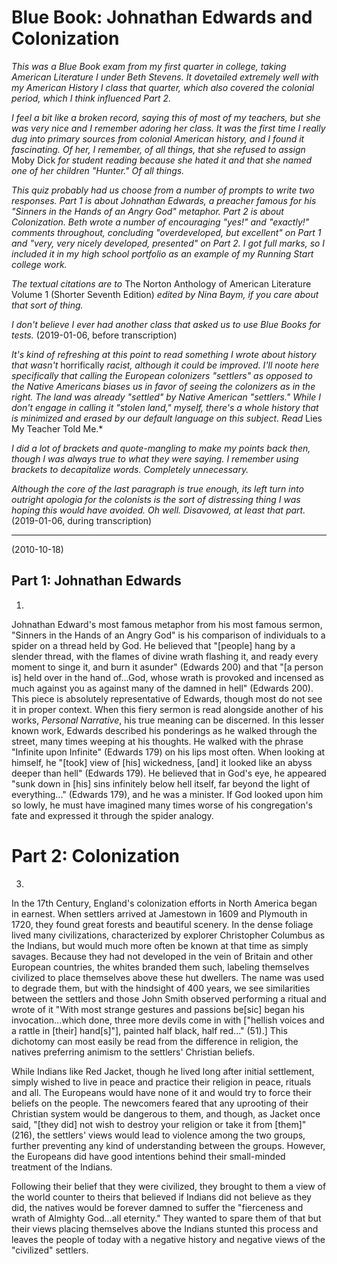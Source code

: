 # Blue Book: Johnathan Edwards and Colonization

*This was a Blue Book exam from my first quarter in college, taking American Literature I under Beth Stevens. It dovetailed extremely well with my American History I class that quarter, which also covered the colonial period, which I think influenced Part 2.*

*I feel a bit like a broken record, saying this of most of my teachers, but she was very nice and I remember adoring her class. It was the first time I really dug into primary sources from colonial American history, and I found it fascinating. Of her, I remember, of all things, that she refused to assign* Moby Dick *for student reading because she hated it and that she named one of her children "Hunter." Of all things.*

*This quiz probably had us choose from a number of prompts to write two responses. Part 1 is about Johnathan Edwards, a preacher famous for his "Sinners in the Hands of an Angry God" metaphor. Part 2 is about Colonization. Beth wrote a number of encouraging "yes!" and "exactly!" comments throughout, concluding "overdeveloped, but excellent" on Part 1 and "very, very nicely developed, presented" on Part 2. I got full marks, so I included it in my high school portfolio as an example of my Running Start college work.*

*The textual citations are to* The Norton Anthology of American Literature Volume 1 (Shorter Seventh Edition) *edited by Nina Baym, if you care about that sort of thing.*

*I don't believe I ever had another class that asked us to use Blue Books for tests.* (2019-01-06, before transcription)

*It's kind of refreshing at this point to read something I wrote about history that wasn't* horrifically *racist, although it could be improved. I'll noote here specifically that calling the European colonizers "settlers" as opposed to the Native Americans biases us in favor of seeing the colonizers as in the right. The land was already "settled" by Native American "settlers." While I don't engage in calling it "stolen land," myself, there's a whole history that is minimized and erased by our default language on this subject. Read* Lies My Teacher Told Me.* 

*I did a lot of brackets and quote-mangling to make my points back then, though I was always true to what they were saying. I remember using brackets to decapitalize words. Completely unnecessary.*

*Although the core of the last paragraph is true enough, its left turn into outright apologia for the colonists is the sort of distressing thing I was hoping this would have avoided. Oh well. Disavowed, at least that part.* (2019-01-06, during transcription)

-----

(2010-10-18)

## Part 1: Johnathan Edwards

1)  
Johnathan Edward's most famous metaphor from his most famous sermon, "Sinners in the Hands of an Angry God" is his comparison of individuals to a spider on a thread held by God. He believed that "[people] hang by a slender thread, with the flames of divine wrath flashing it, and ready every moment to singe it, and burn it asunder" (Edwards 200) and that "[a person is] held over in the hand of...God, whose wrath is provoked and incensed as much against you as against many of the damned in hell" (Edwards 200). This piece is absolutely representative of Edwards, though most do not see it in proper context. When this fiery sermon is read alongside another of his works, *Personal Narrative*, his true meaning can be discerned. In this lesser known work, Edwards described his ponderings as he walked through the street, many times weeping at his thoughts. He walked with the phrase "Infinite upon Infinite" (Edwards 179) on his lips most often. When looking at himself, he "[took] view of [his] wickedness, [and] it looked like an abyss deeper than hell" (Edwards 179). He believed that in God's eye, he appeared "sunk down in [his] sins infinitely below hell itself, far beyond the light of everything..." (Edwards 179), and he was a minister. If God looked upon him so lowly, he must have imagined many times worse of his congregation's fate and expressed it through the spider analogy.

# Part 2: Colonization

3)  
In the 17th Century, England's colonization efforts in North America began in earnest. When settlers arrived at Jamestown in 1609 and Plymouth in 1720, they found great forests and beautiful scenery. In the dense foliage lived many civilizations, characterized by explorer Christopher Columbus as the Indians, but would much more often be known at that time as simply savages. Because they had not developed in the vein of Britain and other European countries, the whites branded them such, labeling themselves civilized to place themselves above these hut dwellers. The name was used to degrade them, but with the hindsight of 400 years, we see similarities between the settlers and those John Smith observed performing a ritual and wrote of it "With most strange gestures and passions be[sic] began his invocation...which done, three more devils come in with ["hellish voices and a rattle in [their] hand[s]"], painted half black, half red..." (51).] This dichotomy can most easily be read from the difference in religion, the natives preferring animism to the settlers' Christian beliefs.

While Indians like Red Jacket, though he lived long after initial settlement, simply wished to live in peace and practice their religion in peace, rituals and all. The Europeans would have none of it and would try to force their beliefs on the people. The newcomers feared that any uprooting of their Christian system would be dangerous to them, and though, as Jacket once said, "[they did] not wish to destroy your religion or take it from [them]" (216), the settlers' views would lead to violence among the two groups, further preventing any kind of understanding between the groups. However, the Europeans did have good intentions behind their small-minded treatment of the Indians.

Following their belief that they were civilized, they brought to them a view of the world counter to theirs that believed if Indians did not believe as they did, the natives would be forever damned to suffer the "fierceness and wrath of Almighty God...all eternity." They wanted to spare them of that but their views placing themselves above the Indians stunted this process and leaves the people of today with a negative history and negative views of the "civilized" settlers.
